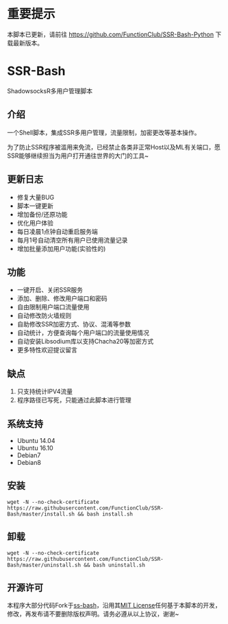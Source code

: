 # 重要提示
本脚本已更新，请前往 https://github.com/FunctionClub/SSR-Bash-Python 下载最新版本。
# SSR-Bash #
ShadowsocksR多用户管理脚本

## 介绍 ##
一个Shell脚本，集成SSR多用户管理，流量限制，加密更改等基本操作。

为了防止SSR程序被滥用来免流，已经禁止各类非正常Host以及ML有关端口，愿SSR能够继续担当为用户打开通往世界的大门的工具~

## 更新日志 ##
- 修复大量BUG
- 脚本一键更新
- 增加备份/还原功能
- 优化用户体验
- 每日凌晨1点钟自动重启服务端
- 每月1号自动清空所有用户已使用流量记录
- 增加批量添加用户功能(实验性的)

## 功能 ##
- 一键开启、关闭SSR服务
- 添加、删除、修改用户端口和密码
- 自由限制用户端口流量使用
- 自动修改防火墙规则
- 自助修改SSR加密方式、协议、混淆等参数
- 自动统计，方便查询每个用户端口的流量使用情况
- 自动安装Libsodium库以支持Chacha20等加密方式
- 更多特性欢迎提议留言

## 缺点 ##
1. 只支持统计IPV4流量
2. 程序路径已写死，只能通过此脚本进行管理

## 系统支持 ##
- Ubuntu 14.04
- Ubuntu 16.10
- Debian7
- Debian8

## 安装 ##
    wget -N --no-check-certificate https://raw.githubusercontent.com/FunctionClub/SSR-Bash/master/install.sh && bash install.sh

## 卸载 ##
    wget -N --no-check-certificate https://raw.githubusercontent.com/FunctionClub/SSR-Bash/master/uninstall.sh && bash uninstall.sh

## 开源许可 ##
本程序大部分代码Fork于[ss-bash](https://github.com/hellofwy/ss-bash)，沿用其[MIT License](https://github.com/hellofwy/ss-bash/blob/master/LICENSE)任何基于本脚本的开发，修改，再发布请不要删除版权声明。请务必遵从以上协议，谢谢~
